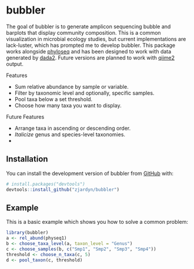 
# bubbler

<!-- badges: start -->
<!-- badges: end -->

The goal of bubbler is to generate amplicon sequencing bubble and barplots 
that display community composition. This is a common visualization in microbial ecology studies, but current implementations are lack-luster, which has prompted me to develop bubbler. This package works alongside [phyloseq](https://github.com/joey711/phyloseq) and has been designed to work with 
data generated by [dada2](https://github.com/benjjneb/dada2). Future versions are planned
to work with [qiime2](https://github.com/qiime2/qiime2) output. 

Features

- Sum relative abundance by sample or variable.
- Filter by taxonomic level and optionally, specific samples. 
- Pool taxa below a set threshold.
- Choose how many taxa you want to display. 

Future Features

- Arrange taxa in ascending or descending order. 
- *Italicize* genus and species-level taxonomies.
- 


## Installation

You can install the development version of bubbler from [GitHub](https://github.com/) with:

``` r
# install.packages("devtools")
devtools::install_github("zjardyn/bubbler")
```

## Example

This is a basic example which shows you how to solve a common problem:

``` r
library(bubbler)
a <- rel_abund(physeq1)
b <- choose_taxa_level(a, taxon_level = "Genus")
c <- choose_samples(b, c("Smp1", "Smp2", "Smp3", "Smp4"))
threshold <- choose_n_taxa(c, 5)
d <- pool_taxon(c, threshold)
```

